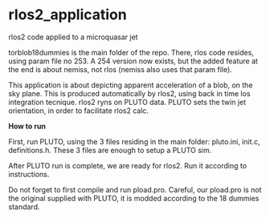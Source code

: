 # rlos2_application
rlos2 code applied to a microquasar jet  

torblob18dummies is the main folder of the repo. There, rlos code resides, using param file no 253. A 254 version now exists, but the added feature at the end is about nemiss, not rlos (nemiss also uses that param file). 

This application is about depicting apparent acceleration of a blob, on the sky plane. This is produced automatically by rlos2, using back in time los integration tecnique. rlos2 ryns on PLUTO data. PLUTO sets the twin jet orientation, in order to facilitate rlos2 calc. 

**How to run**

First, run PLUTO, using the 3 files residing in the main folder: pluto.ini, init.c, definitions.h. These 3 files are enough to setup a PLUTO sim. 

After PLUTO run is complete, we are ready for rlos2. Run it according to instructions. 

Do not forget to first compile and run pload.pro. Careful, our pload.pro is not the original supplied with PLUTO, it is modded according to the 18 dummies standard. 






